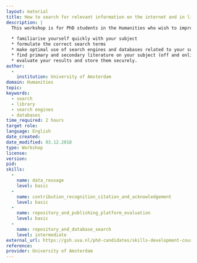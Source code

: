 ```yaml
---
layout: material
title: How to search for relevant information on the internet and in library resources
description: | 
  This workshop is for PhD students in the Humanities who wish to improve their library skills. In this hands-on workshop you will learn to: 
  
  * familiarise yourself quickly with your subject 
  * formulate the correct search terms 
  * make optimal use of search engines and databases related to your subject 
  * find primary and secondary literature on your subject (off and online), even if not available in our the library 
  * evaluate your results and store them securely.
author: 
  - 
    institution: University of Amsterdam
domain: Humanities
topic: 
keywords: 
  - search
  - library
  - search engines
  - databases
time_required: 2 hours
target role: 
language: English
date_created: 
date_modified: 03.12.2018
type: Workshop
license: 
version: 
pid: 
skills: 
  - 
    name: data_reusage
    level: basic
  - 
    name: contribution_recognition_citation_and_acknowledgement
    level: basic
  - 
    name: repository_and_publishing_platform_evaluation
    level: basic
  - 
    name: repository_and_database_search
    level: intermediate
external_url: https://gsh.uva.nl/phd-candidates/skills-development-courses/research-skills-library/research-skills-library.html
reference: 
provider: University of Amsterdam
---
```

